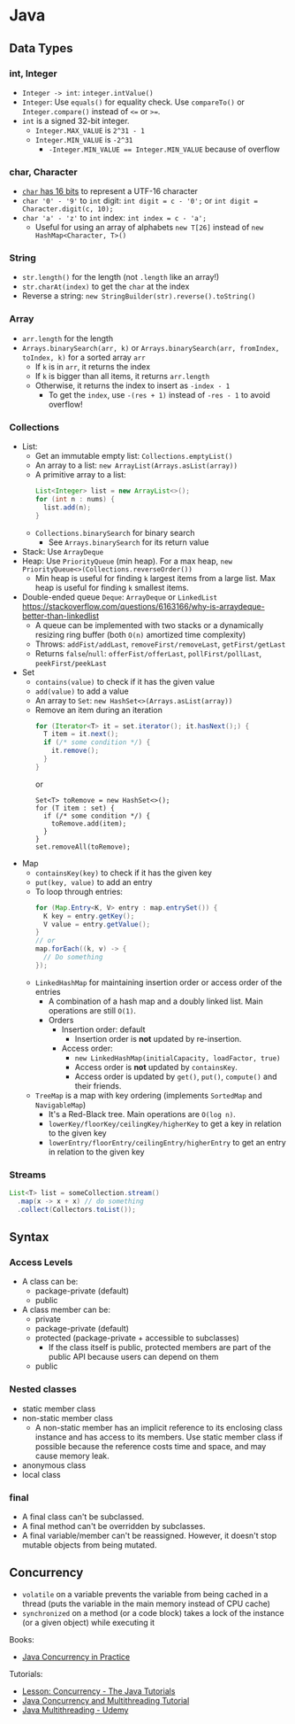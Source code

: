 # Java

## Data Types

### int, Integer

- `Integer -> int`: `integer.intValue()`
- `Integer`: Use `equals()` for equality check. Use `compareTo()` or `Integer.compare()` instead of `<=` or `>=`.
- `int` is a signed 32-bit integer.
  - `Integer.MAX_VALUE` is `2^31 - 1`
  - `Integer.MIN_VALUE` is `-2^31`
    - `-Integer.MIN_VALUE == Integer.MIN_VALUE` because of overflow

### char, Character

- [`char` has 16 bits](https://docs.oracle.com/javase/tutorial/i18n/text/unicode.html) to represent a UTF-16 character
- `char '0' - '9'` to `int` digit: `int digit = c - '0';` or `int digit = Character.digit(c, 10);`
- `char 'a' - 'z'` to `int` index: `int index = c - 'a';`
  - Useful for using an array of alphabets `new T[26]` instead of `new HashMap<Character, T>()`

### String

- `str.length()` for the length (not `.length` like an array!)
- `str.charAt(index)` to get the `char` at the index
- Reverse a string: `new StringBuilder(str).reverse().toString()`

### Array

- `arr.length` for the length
- `Arrays.binarySearch(arr, k)` or `Arrays.binarySearch(arr, fromIndex, toIndex, k)` for a sorted array `arr`
  - If `k` is in `arr`, it returns the index
  - If `k` is bigger than all items, it returns `arr.length`
  - Otherwise, it returns the index to insert as `-index - 1`
    - To get the `index`, use `-(res + 1)` instead of `-res - 1` to avoid overflow!

### Collections

- List:
  - Get an immutable empty list: `Collections.emptyList()`
  - An array to a list: `new ArrayList(Arrays.asList(array))`
  - A primitive array to a list:
    ```java
    List<Integer> list = new ArrayList<>();
    for (int n : nums) {
      list.add(n);
    }
    ```
  - `Collections.binarySearch` for binary search
    - See `Arrays.binarySearch` for its return value
- Stack: Use `ArrayDeque`
- Heap: Use `PriorityQueue` (min heap). For a max heap, `new PriorityQueue<>(Collections.reverseOrder())`
  - Min heap is useful for finding `k` largest items from a large list. Max heap is useful for finding `k` smallest items.
- Double-ended queue `Deque`: `ArrayDeque` or `LinkedList` https://stackoverflow.com/questions/6163166/why-is-arraydeque-better-than-linkedlist
  - A queue can be implemented with two stacks or a dynamically resizing ring buffer (both `O(n)` amortized time complexity)
  - Throws: `addFist/addLast`, `removeFirst/removeLast`, `getFirst/getLast`
  - Returns `false`/`null`: `offerFist/offerLast`, `pollFirst/pollLast`, `peekFirst/peekLast`
- Set
  - `contains(value)` to check if it has the given value
  - `add(value)` to add a value
  - An array to `Set`: `new HashSet<>(Arrays.asList(array))`
  - Remove an item during an iteration
    ```java
    for (Iterator<T> it = set.iterator(); it.hasNext();) {
      T item = it.next();
      if (/* some condition */) {
        it.remove();
      }
    }
    ```
    or
    ```
    Set<T> toRemove = new HashSet<>();
    for (T item : set) {
      if (/* some condition */) {
        toRemove.add(item);
      }
    }
    set.removeAll(toRemove);
    ```
- Map
  - `containsKey(key)` to check if it has the given key
  - `put(key, value)` to add an entry
  - To loop through entries:
    ```java
    for (Map.Entry<K, V> entry : map.entrySet()) {
      K key = entry.getKey();
      V value = entry.getValue();
    }
    // or
    map.forEach((k, v) -> {
      // Do something
    });
    ```
  - `LinkedHashMap` for maintaining insertion order or access order of the entries
    - A combination of a hash map and a doubly linked list. Main operations are still `O(1)`.
    - Orders
      - Insertion order: default
        - Insertion order is **not** updated by re-insertion.
      - Access order:
        - `new LinkedHashMap(initialCapacity, loadFactor, true)`
        - Access order is **not** updated by `containsKey`.
        - Access order is updated by `get()`, `put()`, `compute()` and their friends.
  - `TreeMap` is a map with key ordering (implements `SortedMap` and `NavigableMap`)
    - It's a Red-Black tree. Main operations are `O(log n)`.
    - `lowerKey/floorKey/ceilingKey/higherKey` to get a key in relation to the given key
    - `lowerEntry/floorEntry/ceilingEntry/higherEntry` to get an entry in relation to the given key

### Streams

```java
List<T> list = someCollection.stream()
  .map(x -> x + x) // do something
  .collect(Collectors.toList());
```

## Syntax

### Access Levels

- A class can be:
  - package-private (default)
  - public
- A class member can be:
  - private
  - package-private (default)
  - protected (package-private + accessible to subclasses)
    - If the class itself is public, protected members are part of the public API because users can depend on them
  - public

### Nested classes

- static member class
- non-static member class
  - A non-static member has an implicit reference to its enclosing class instance and has access to its members. Use static member class if possible because the reference costs time and space, and may cause memory leak.
- anonymous class
- local class

### final

- A final class can't be subclassed.
- A final method can't be overridden by subclasses.
- A final variable/member can't be reassigned. However, it doesn't stop mutable objects from being mutated.

## Concurrency

- `volatile` on a variable prevents the variable from being cached in a thread (puts the variable in the main memory instead of CPU cache)
- `synchronized` on a method (or a code block) takes a lock of the instance (or a given object) while executing it

Books:

- [Java Concurrency in Practice](http://jcip.net/)

Tutorials:

- [Lesson: Concurrency - The Java Tutorials](https://docs.oracle.com/javase/tutorial/essential/concurrency/)
- [Java Concurrency and Multithreading Tutorial](http://tutorials.jenkov.com/java-concurrency/index.html)
- [Java Multithreading - Udemy](https://www.udemy.com/java-multithreading/)
